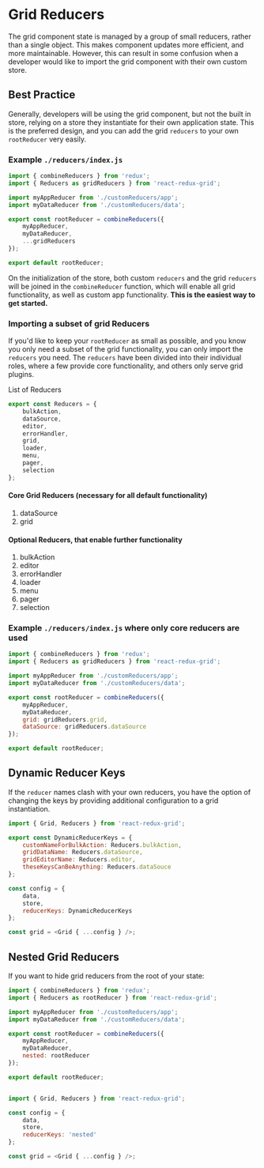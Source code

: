 # Grid Reducers

The grid component state is managed by a group of small reducers, rather than a single object. This makes component updates more efficient, and more maintainable. However, this can result in some confusion when a developer would like to import the grid component with their own custom store.

## Best Practice

Generally, developers will be using the grid component, but not the built in store, relying on a store they instantiate for their own application state. This is the preferred design, and you can add the grid `reducers` to your own `rootReducer` very easily.

### Example `./reducers/index.js`

````js
import { combineReducers } from 'redux';
import { Reducers as gridReducers } from 'react-redux-grid';

import myAppReducer from './customReducers/app';
import myDataReducer from './customReducers/data';

export const rootReducer = combineReducers({
    myAppReducer,
    myDataReducer,
    ...gridReducers
});

export default rootReducer;
````

On the initialization of the store, both custom `reducers` and the grid `reducers` will be joined in the `combineReducer` function, which will enable all grid functionality, as well as custom app functionality. **This is the easiest way to get started.**

### Importing a subset of grid Reducers

If you'd like to keep your `rootReducer` as small as possible, and you know you only need a subset of the grid functionality, you can only import the `reducers` you need. The `reducers` have been divided into their individual roles, where a few provide core functionality, and others only serve grid plugins.

List of Reducers

````js
export const Reducers = {
    bulkAction,
    dataSource,
    editor,
    errorHandler,
    grid,
    loader,
    menu,
    pager,
    selection
};
````

#### Core Grid Reducers (necessary for all default functionality)

1. dataSource
2. grid

#### Optional Reducers, that enable further functionality

1. bulkAction
2. editor
3. errorHandler
4. loader
5. menu
6. pager
7. selection

### Example `./reducers/index.js` where only core reducers are used

````js
import { combineReducers } from 'redux';
import { Reducers as gridReducers } from 'react-redux-grid';

import myAppReducer from './customReducers/app';
import myDataReducer from './customReducers/data';

export const rootReducer = combineReducers({
    myAppReducer,
    myDataReducer,
    grid: gridReducers.grid,
    dataSource: gridReducers.dataSource
});

export default rootReducer;
````

## Dynamic Reducer Keys

If the `reducer` names clash with your own reducers, you have the option of changing the keys by providing additional configuration to a grid instantiation.

````js
import { Grid, Reducers } from 'react-redux-grid';

export const DynamicReducerKeys = {
    customNameForBulkAction: Reducers.bulkAction,
    gridDataName: Reducers.dataSource,
    gridEditorName: Reducers.editor,
    theseKeysCanBeAnything: Reducers.dataSouce
};

const config = {
    data,
    store,
    reducerKeys: DynamicReducerKeys
};

const grid = <Grid { ...config } />;
````

## Nested Grid Reducers

If you want to hide grid reducers from the root of your state:

````js
import { combineReducers } from 'redux';
import { Reducers as rootReducer } from 'react-redux-grid';

import myAppReducer from './customReducers/app';
import myDataReducer from './customReducers/data';

export const rootReducer = combineReducers({
    myAppReducer,
    myDataReducer,
    nested: rootReducer
});

export default rootReducer;


import { Grid, Reducers } from 'react-redux-grid';

const config = {
    data,
    store,
    reducerKeys: 'nested'
};

const grid = <Grid { ...config } />;


````
